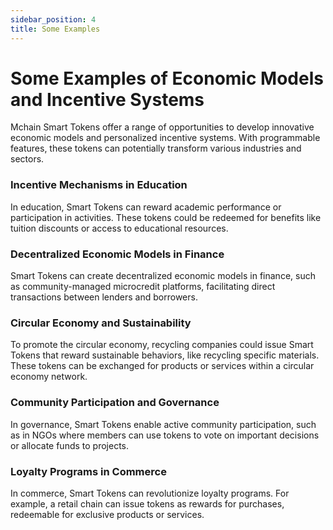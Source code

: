 ```yaml
---
sidebar_position: 4
title: Some Examples
---
```


# Some Examples of Economic Models and Incentive Systems

Mchain Smart Tokens offer a range of opportunities to develop innovative economic models and personalized incentive systems. With programmable features, these tokens can potentially transform various industries and sectors.

### Incentive Mechanisms in Education

In education, Smart Tokens can reward academic performance or participation in activities. These tokens could be redeemed for benefits like tuition discounts or access to educational resources.

### Decentralized Economic Models in Finance

Smart Tokens can create decentralized economic models in finance, such as community-managed microcredit platforms, facilitating direct transactions between lenders and borrowers.

### Circular Economy and Sustainability

To promote the circular economy, recycling companies could issue Smart Tokens that reward sustainable behaviors, like recycling specific materials. These tokens can be exchanged for products or services within a circular economy network.

### Community Participation and Governance

In governance, Smart Tokens enable active community participation, such as in NGOs where members can use tokens to vote on important decisions or allocate funds to projects.

### Loyalty Programs in Commerce

In commerce, Smart Tokens can revolutionize loyalty programs. For example, a retail chain can issue tokens as rewards for purchases, redeemable for exclusive products or services.
